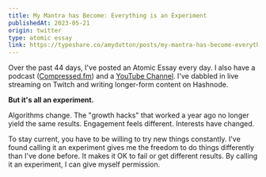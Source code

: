 ```yaml
---
title: My Mantra has Become: Everything is an Experiment
publishedAt: 2023-05-21
origin: twitter
type: atomic essay
link: https://typeshare.co/amydutton/posts/my-mantra-has-become-everything-is-an-experiment
---
```


Over the past 44 days, I've posted an Atomic Essay every day. I also have a podcast ([Compressed.fm](https://compressed.fm)) and a [YouTube Channel](https://youtube.com/c/selfteacme). I've dabbled in live streaming on Twitch and writing longer-form content on Hashnode.

**But it's all an experiment.**

Algorithms change. The "growth hacks" that worked a year ago no longer yield the same results. Engagement feels different. Interests have changed.

To stay current, you have to be willing to try new things constantly. I've found calling it an experiment gives me the freedom to do things differently than I've done before. It makes it OK to fail or get different results. By calling it an experiment, I can give myself permission.
